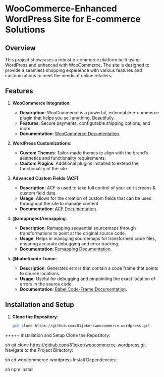 # WooCommerce-Enhanced WordPress Site for E-commerce Solutions

## Overview
This project showcases a robust e-commerce platform built using WordPress and enhanced with WooCommerce. The site is designed to provide a seamless shopping experience with various features and customizations to meet the needs of online retailers.

## Features

1. **WooCommerce Integration**: 
   - **Description**: WooCommerce is a powerful, extendable e-commerce plugin that helps you sell anything. Beautifully.
   - **Features**: Secure payments, configurable shipping options, and more.
   - **Documentation**: [WooCommerce Documentation](https://docs.woocommerce.com/).

2. **WordPress Customizations**:
   - **Custom Themes**: Tailor-made themes to align with the brand’s aesthetics and functionality requirements.
   - **Custom Plugins**: Additional plugins installed to extend the functionality of the site. 

3. **Advanced Custom Fields (ACF)**:
   - **Description**: ACF is used to take full control of your edit screens & custom field data.
   - **Usage**: Allows for the creation of custom fields that can be used throughout the site to manage content.
   - **Documentation**: [ACF Documentation](https://www.advancedcustomfields.com/resources/).

4. **@ampproject/remapping**:
   - **Description**: Remapping sequential sourcemaps through transformations to point at the original source code.
   - **Usage**: Helps in managing sourcemaps for transformed code files, ensuring accurate debugging and error tracking.
   - **Documentation**: [Remapping Documentation](https://github.com/ampproject/remapping).

5. **@babel/code-frame**:
   - **Description**: Generates errors that contain a code frame that points to source locations.
   - **Usage**: Useful for debugging and pinpointing the exact location of errors in the source code.
   - **Documentation**: [Babel Code-Frame Documentation](https://babeljs.io/docs/en/babel-code-frame).

## Installation and Setup

1. **Clone the Repository**:
   ```sh
   git clone https://github.com/81joker/woocommerce-wordpress.git

+++++
Installation and Setup
Clone the Repository:

sh
git clone https://github.com/81joker/woocommerce-wordpress.git
Navigate to the Project Directory:

sh
cd woocommerce-wordpress
Install Dependencies:

sh
npm install
